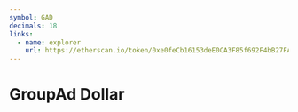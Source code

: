 ```yaml
---
symbol: GAD
decimals: 18
links:
  - name: explorer
    url: https://etherscan.io/token/0xe0feCb16153deE0CA3F85f692F4bB27FA8C0af65
---
```


# GroupAd Dollar
